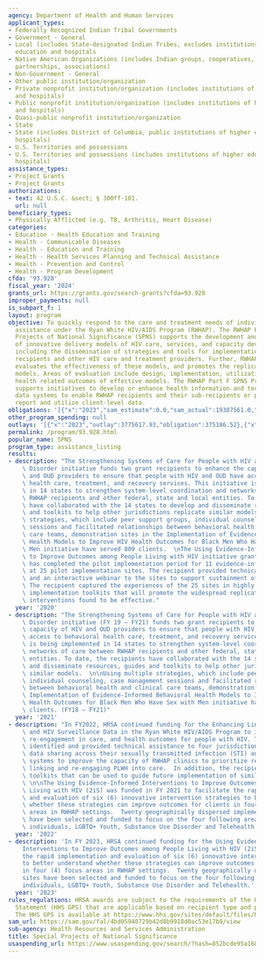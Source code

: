 ```yaml
---
agency: Department of Health and Human Services
applicant_types:
- Federally Recognized Indian Tribal Governments
- Government - General
- Local (includes State-designated Indian Tribes, excludes institutions of higher
  education and hospitals
- Native American Organizations (includes Indian groups, cooperatives, corporations,
  partnerships, associations)
- Non-Government - General
- Other public institution/organization
- Private nonprofit institution/organization (includes institutions of higher education
  and hospitals)
- Public nonprofit institution/organization (includes institutions of higher education
  and hospitals)
- Quasi-public nonprofit institution/organization
- State
- State (includes District of Columbia, public institutions of higher education and
  hospitals)
- U.S. Territories and possessions
- U.S. Territories and possessions (includes institutions of higher education and
  hospitals)
assistance_types:
- Project Grants
- Project Grants
authorizations:
- text: 42 U.S.C. &sect; § 300ff-101.
  url: null
beneficiary_types:
- Physically Afflicted (e.g. TB, Arthritis, Heart Disease)
categories:
- Education - Health Education and Training
- Health - Communicable Diseases
- Health - Education and Training
- Health - Health Services Planning and Technical Assistance
- Health - Prevention and Control
- Health - Program Development
cfda: '93.928'
fiscal_year: '2024'
grants_url: https://grants.gov/search-grants?cfda=93.928
improper_payments: null
is_subpart_f: 1
layout: program
objective: To quickly respond to the care and treatment needs of individuals receiving
  assistance under the Ryan White HIV/AIDS Program (RWHAP). The RWHAP Part F Special
  Projects of National Significance (SPNS) supports the development and implementation
  of innovative delivery models of HIV care, services, and capacity development initiatives,
  including the dissemination of strategies and tools for implementation by RWHAP
  recipients and other HIV care and treatment providers. Further, RWHAP Part F SPNS
  evaluates the effectiveness of these models, and promotes the replication of successful
  models. Areas of evaluation include design, implementation, utilization, cost, and
  health related outcomes of effective models. The RWHAP Part F SPNS Program also
  supports initiatives to develop or enhance health information and technology and
  data systems to enable RWHAP recipients and their sub-recipients or providers to
  report and utilize client-level data.
obligations: '[{"x":"2023","sam_estimate":0.0,"sam_actual":19387561.0,"usa_spending_actual":19508897.3},{"x":"2024","sam_estimate":0.0,"sam_actual":20290964.0,"usa_spending_actual":22787938.71},{"x":"2025","sam_estimate":0.0,"sam_actual":18200000.0,"usa_spending_actual":-398031.71}]'
other_program_spending: null
outlays: '[{"x":"2023","outlay":3775617.93,"obligation":375186.52},{"x":"2024","outlay":9303693.97,"obligation":3839699.0},{"x":"2025","outlay":0.0,"obligation":0.0}]'
permalink: /program/93.928.html
popular_name: SPNS
program_type: assistance_listing
results:
- description: "The Strengthening Systems of Care for People with HIV and Opioid Use\
    \ Disorder initiative funds two grant recipients to enhance the capacity of HIV\
    \ and OUD providers to ensure that people with HIV and OUD have access to behavioral\
    \ health care, treatment, and recovery services. This initiative is being implemented\
    \ in 14 states to strengthen system-level coordination and networks of care between\
    \ RWHAP recipients and other federal, state and local entities. To date, the recipients\
    \ have collaborated with the 14 states to develop and disseminate resources, guides\
    \ and toolkits to help other jurisdictions replicate similar models. \nUsing multiple\
    \ strategies, which include peer support groups, individual counseling, case management\
    \ sessions and facilitated relationships between behavioral health and clinical\
    \ care teams, demonstration sites in the Implementation of Evidence-Informed Behavioral\
    \ Health Models to Improve HIV Health Outcomes for Black Men Who Have Sex with\
    \ Men initiative have served 809 clients.  \nThe Using Evidence-Informed Interventions\
    \ to Improve Outcomes among People Living with HIV initiative grant recipient\
    \ has completed the pilot implementation period for 11 evidence-informed interventions\
    \ at 25 pilot implementation sites. The recipient provided technical assistance\
    \ and an interactive webinar to the sites to support sustainment of the interventions.\
    \ The recipient captured the experiences of the 25 sites in highly accessible\
    \ implementation toolkits that will promote the widespread replication of those\
    \ interventions found to be effective."
  year: '2020'
- description: "The Strengthening Systems of Care for People with HIV and Opioid Use\
    \ Disorder initiative (FY 19 – FY21) funds two grant recipients to enhance the\
    \ capacity of HIV and OUD providers to ensure that people with HIV and OUD have\
    \ access to behavioral health care, treatment, and recovery services. This initiative\
    \ is being implemented in 14 states to strengthen system-level coordination and\
    \ networks of care between RWHAP recipients and other federal, state and local\
    \ entities. To date, the recipients have collaborated with the 14 states to develop\
    \ and disseminate resources, guides and toolkits to help other jurisdictions replicate\
    \ similar models.  \n\nUsing multiple strategies, which include peer support groups,\
    \ individual counseling, case management sessions and facilitated relationships\
    \ between behavioral health and clinical care teams, demonstration sites in the\
    \ Implementation of Evidence-Informed Behavioral Health Models to Improve HIV\
    \ Health Outcomes for Black Men Who Have Sex with Men initiative have served 809\
    \ clients. (FY18 – FY21)"
  year: '2021'
- description: "In FY2022, HRSA continued funding for the Enhancing Linkage of STI\
    \ and HIV Surveillance Data in the Ryan White HIV/AIDS Program to improve linkage,\
    \ re-engagement in care, and health outcomes for people with HIV. The recipient\
    \ identified and provided technical assistance to four jurisdictions to enhance\
    \ data sharing across their sexually transmitted infection (STI) and HIV surveillance\
    \ systems to improve the capacity of RWHAP clinics to prioritize resources for\
    \ linking and re-engaging PLWH into care.  In addition, the recipient developed\
    \ toolkits that can be used to guide future implementation of similar projects\
    \ \n\nThe Using Evidence-Informed Interventions to Improve Outcomes among People\
    \ Living with HIV (2iS) was funded in FY 2021 to facilitate the rapid implementation\
    \ and evaluation of six (6) innovative intervention strategies to better understand\
    \ whether these strategies can improve outcomes for clients in four (4) focus\
    \ areas in RWHAP settings.  Twenty geographically dispersed implementation sites\
    \ have been selected and funded to focus on the four following areas:  Justice-involved\
    \ individuals, LGBTQ+ Youth, Substance Use Disorder and Telehealth."
  year: '2022'
- description: 'In FY 2023, HRSA continued funding for the Using Evidence-Informed
    Interventions to Improve Outcomes among People Living with HIV (2iS) to facilitate
    the rapid implementation and evaluation of six (6) innovative intervention strategies
    to better understand whether these strategies can improve outcomes for clients
    in four (4) focus areas in RWHAP settings.  Twenty geographically dispersed implementation
    sites have been selected and funded to focus on the four following areas:  Justice-involved
    individuals, LGBTQ+ Youth, Substance Use Disorder and Telehealth.'
  year: '2023'
rules_regulations: HRSA awards are subject to the requirements of the HHS Grants Policy
  Statement (HHS GPS) that are applicable based on recipient type and purpose of award.
  The HHS GPS is available at https://www.hhs.gov/sites/default/files/hhs-grants-policy-statement-october-2024.pdf
sam_url: https://sam.gov/fal/4bd05940729b42d8b9918d0ac53e17b9/view
sub-agency: Health Resources and Services Administration
title: Special Projects of National Significance
usaspending_url: https://www.usaspending.gov/search/?hash=852bcde95a168c3870368f5fe7b48d29
---
```

